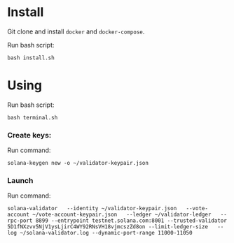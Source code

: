 # Install

Git clone and install `docker` and `docker-compose`.

Run bash script:

```
bash install.sh
```

# Using

Run bash script:

```
bash terminal.sh
```

### Create keys:

Run command:

```
solana-keygen new -o ~/validator-keypair.json

```

### Launch

Run command:

```
solana-validator   --identity ~/validator-keypair.json   --vote-account ~/vote-account-keypair.json   --ledger ~/validator-ledger   --rpc-port 8899 --entrypoint testnet.solana.com:8001 --trusted-validator 5D1fNXzvv5NjV1ysLjirC4WY92RNsVH18vjmcszZd8on --limit-ledger-size   --log ~/solana-validator.log --dynamic-port-range 11000-11050
```
